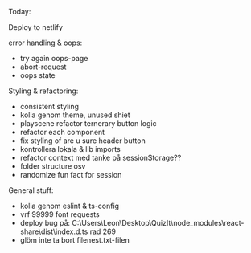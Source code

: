 Today:

Deploy to netlify

error handling & oops:

- try again oops-page
- abort-request
- oops state

Styling & refactoring:

- consistent styling
- kolla genom theme, unused shiet
- playscene refactor ternerary button logic
- refactor each component
- fix styling of are u sure header button
- kontrollera lokala & lib imports
- refactor context med tanke på sessionStorage??
- folder structure osv
- randomize fun fact for session

General stuff:

- kolla genom eslint & ts-config
- vrf 99999 font requests
- deploy bug på: C:\Users\Leon\Desktop\QuizIt\node_modules\react-share\dist\index.d.ts rad 269
- glöm inte ta bort filenest.txt-filen
